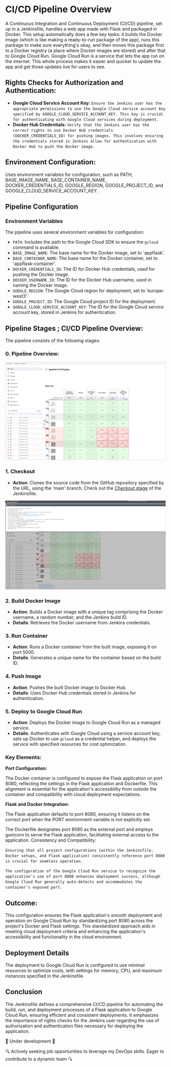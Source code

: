 


# CI/CD Pipeline Overview

A Continuous Integration and Continuous Deployment (CI/CD) pipeline, set up in a Jenkinsfile, handles a web app made with Flask and packaged in Docker. This setup automatically does a few key tasks: it builds the Docker image (which is like making a ready-to-run package of the app), runs this package to make sure everything's okay, and then moves this package first to a Docker registry (a place where Docker images are stored) and after that to Google Cloud Run. Google Cloud Run is a service that lets the app run on the internet. This whole process makes it easier and quicker to update the app and get those updates live for users to see.
## Rights Checks for Authorization and Authentication:

- **Google Cloud Service Account Key:** `Ensure the Jenkins user has the appropriate permissions to use the Google Cloud service account key specified by GOOGLE_CLOUD_SERVICE_ACCOUNT_KEY. This key is crucial for authenticating with Google Cloud services during deployment.`
- **Docker Hub Credentials:** `Verify that the Jenkins user has the correct rights to use Docker Hub credentials (DOCKER_CREDENTIALS_ID) for pushing images. This involves ensuring the credentials stored in Jenkins allow for authentication with Docker Hub to push the Docker image.`



## Environment Configuration:

Uses environment variables for configuration, such as PATH, BASE_IMAGE_NAME, BASE_CONTAINER_NAME, DOCKER_CREDENTIALS_ID, GOOGLE_REGION, GOOGLE_PROJECT_ID, and GOOGLE_CLOUD_SERVICE_ACCOUNT_KEY.


## Pipeline Configuration

### Environment Variables

The pipeline uses several environment variables for configuration:

- `PATH`: Includes the path to the Google Cloud SDK to ensure the `gcloud` command is available.
- `BASE_IMAGE_NAME`: The base name for the Docker image, set to 'appflask'.
- `BASE_CONTAINER_NAME`: The base name for the Docker container, set to 'appflask-container'.
- `DOCKER_CREDENTIALS_ID`: The ID for Docker Hub credentials, used for pushing the Docker image.
- `DOCKER_USERNAME_ID`: The ID for the Docker Hub username, used in naming the Docker image.
- `GOOGLE_REGION`: The Google Cloud region for deployment, set to 'europe-west3'.
- `GOOGLE_PROJECT_ID`: The Google Cloud project ID for the deployment.
- `GOOGLE_CLOUD_SERVICE_ACCOUNT_KEY`: The ID for the Google Cloud service account key, stored in Jenkins for authentication.

## Pipeline Stages ; CI/CD Pipeline Overview:

The pipeline consists of the following stages:


### 0. Pipeline Overview:
![Checkout Screenshot](screenshots/jenkins_pipeline/1.%20AppFlaskCICDView.JPG)

### 1. Checkout

- **Action**: Clones the source code from the GitHub repository specified by the URL, using the 'main' branch.
Check out the [Checkout stage](https://github.com/YavorMarkov/appflask/blob/main/Jenkinsfile#L16-L21) of the Jenkinsfile.

![Checkout Screenshot](screenshots/checkout/3.%20Checkout.JPG)

### 2. Build Docker Image

- **Action**: Builds a Docker image with a unique tag comprising the Docker username, a random number, and the Jenkins build ID.
- **Details**: Retrieves the Docker username from Jenkins credentials.

### 3. Run Container

- **Action**: Runs a Docker container from the built image, exposing it on port 5000.
- **Details**: Generates a unique name for the container based on the build ID.

### 4. Push Image

- **Action**: Pushes the built Docker image to Docker Hub.
- **Details**: Uses Docker Hub credentials stored in Jenkins for authentication.

### 5. Deploy to Google Cloud Run

- **Action**: Deploys the Docker image to Google Cloud Run as a managed service.
- **Details**: Authenticates with Google Cloud using a service account key, sets up Docker to use `gcloud` as a credential helper, and deploys the service with specified resources for cost optimization.

### Key Elements:
**Port Configuration:** 

The Docker container is configured to expose the Flask application on port 8080, reflecting the settings in the Flask application and Dockerfile. This alignment is essential for the application's accessibility from outside the container and compatibility with cloud deployment expectations.

**Flask and Docker Integration:**

The Flask application defaults to port 8080, ensuring it listens on the correct port when the PORT environment variable is not explicitly set.

The Dockerfile designates port 8080 as the external port and employs gunicorn to serve the Flask application, facilitating external access to the application.
Consistency and Compatibility:

`Ensuring that all project configurations (within the Jenkinsfile, Docker setups, and Flask application) consistently reference port 8080 is crucial for seamless operation.`

`The configuration of the Google Cloud Run service to recognize the application's use of port 8080 enhances deployment success, although Google Cloud Run generally auto-detects and accommodates the container's exposed port.`

## Outcome:
This configuration ensures the Flask application's smooth deployment and operation on Google Cloud Run by standardizing port 8080 across the project's Docker and Flask settings. This standardized approach aids in meeting cloud deployment criteria and enhancing the application's accessibility and functionality in the cloud environment.


## Deployment Details

The deployment to Google Cloud Run is configured to use minimal resources to optimize costs, with settings for memory, CPU, and maximum instances specified in the Jenkinsfile.

## Conclusion

The Jenkinsfile defines a comprehensive CI/CD pipeline for automating the build, run, and deployment processes of a Flask application to Google Cloud Run, ensuring efficient and consistent deployments. It emphasizes the importance of rights checks for the Jenkins user regarding the use of authorization and authentication files necessary for deploying the application.



 🚧 Under development 🚧 
 
 🔍 Actively seeking job opportunities to leverage my DevOps skills. Eager to contribute to a dynamic team 🔍

